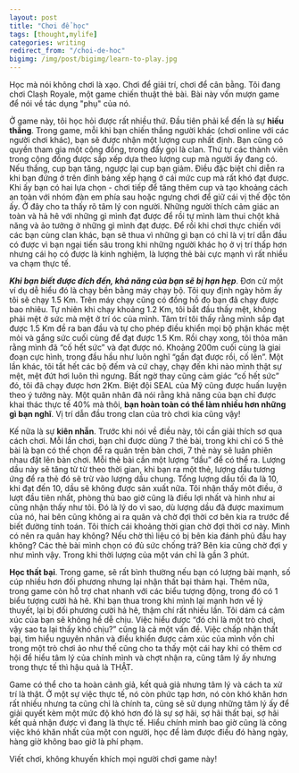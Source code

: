 ```yaml
---
layout: post
title: "Chơi để học"
tags: [thought,mylife]
categories: writing
redirect_from: "/choi-de-hoc"
bigimg: /img/post/bigimg/learn-to-play.jpg
---
```


Học mà nói không chơi là xạo. Chơi để giải trí, chơi để cân bằng. Tôi đang chơi Clash Royale, một game chiến thuật thẻ bài. Bài này vốn mượn game để nói về tác dụng "phụ" của nó. 

Ở game này, tôi học hỏi được rất nhiều thứ. Đầu tiên phải kể đến là sự **hiếu thắng**. Trong game, mỗi khi bạn chiến thắng người khác (chơi online với các người chơi khác), bạn sẽ được nhận một lượng cup nhất định. Bạn cũng có quyền tham gia một cộng đồng, trong đấy gọi là clan. Thứ tự các thành viên trong cộng đồng được sắp xếp dựa theo lượng cup mà người ấy đang có. Nếu thắng, cup bạn tăng, ngược lại cup bạn giảm. Điều đặc biệt chỉ diễn ra khi bạn đứng ở trên đỉnh bảng xếp hạng ở cái mức cup mà rất khó đạt được. Khi ấy bạn có hai lựa chọn - chơi tiếp để tăng thêm cup và tạo khoảng cách an toàn với nhóm đàn em phía sau hoặc ngưng chơi để giữ cái vị thế độc tôn ấy. Ở đây cho ta thấy rõ tâm lý con người. Những người thích cảm giác an toàn và hả hê với những gì mình đạt được để rồi tự mình làm thui chột khả năng và ảo tưởng ở những gì mình đạt được. Để rồi khi chơi thực chiến với các bạn cùng clan khác, bạn sẽ thua vì những gì bạn có chỉ là vị trí dẫn đầu có được vì bạn ngại tiến sâu trong khi những người khác họ ở vị trí thấp hơn nhưng cái họ có được là kinh nghiệm, là lượng thẻ bài cực mạnh vì rất nhiều va chạm thực tế. 

***Khi bạn biết được đích đến, khả năng của bạn sẽ bị hạn hẹp***. Đơn cử một ví dụ dễ hiểu đó là chạy bền bằng máy chạy bộ. Tôi quy định ngày hôm ấy tôi sẽ chạy 1.5 Km. Trên máy chạy cũng có đồng hồ đo bạn đã chạy được bao nhiêu. Tự nhiên khi chạy khoảng 1.2 Km, tôi bắt đầu thấy mệt, không phải mệt ở sức mà mệt ở trí óc của mình. Tâm trí tôi thấy rằng mình sắp đạt được 1.5 Km đề ra ban đầu và tự cho phép điều khiển mọi bộ phận khác mệt mỏi và gắng sức cuối cùng để đạt được 1.5 Km. Rồi chạy xong, tôi thỏa mãn rằng mình đã “cố hết sức” và đạt được nó. Khoảng 200m cuối cùng là giai đoạn cực hình, trong đầu hầu như luôn nghĩ “gần đạt được rồi, cố lên”. Một lần khác, tôi tắt hết các bộ đếm và cứ chạy, chạy đến khi nào mình thật sự mệt, mệt đứt hơi luôn thì ngưng. Bất ngờ thay cũng cảm giác “cố hết sức” đó, tôi đã chạy được hơn 2Km. Biệt đội SEAL của Mỹ cũng được huấn luyện theo ý tưởng này. Một quân nhân đã nói rằng khả năng của bạn chỉ được khai thác thực tế 40% mà thôi, **bạn hoàn toàn có thể làm nhiều hơn những gì bạn nghĩ**. Vị trí dẫn đầu trong clan của trò chơi kia cũng vậy!

Kế nữa là sự **kiên nhẫn**. Trước khi nói về điều này, tôi cần giải thích sơ qua cách chơi. Mỗi lần chơi, bạn chỉ được dùng 7 thẻ bài, trong khi chỉ có 5 thẻ bài là bạn có thể chọn để ra quân trên bàn chơi, 7 thẻ này sẽ luân phiên nhau đặt lên bàn chơi. Mỗi thẻ bài cần một lượng “dầu” để có thể ra. Lượng dầu này sẽ tăng từ từ theo thời gian, khi bạn ra một thẻ, lượng dầu tương ứng để ra thẻ đó sẽ trừ vào lượng dầu chung. Tổng lượng dầu tối đa là 10, khi đạt đến 10, dầu sẽ không được sản xuất nữa. Tôi nhận thấy môt điều, ở lượt đầu tiên nhất, phòng thủ bao giờ cũng là điều lợi nhất và hình như ai cũng nhận thấy như tôi. Đó là lý do vì sao, dù lượng dầu đã được maximum của nó, hai bên cũng không ai ra quân và chờ đợi thời cơ bên kia ra trước để biết đường tính toán. Tôi thích cái khoảng thời gian chờ đợi thời cơ này. Mình có nên ra quân hay không? Nếu chờ thì liệu có bị bên kia đánh phủ đầu hay không? Các thẻ bài mình chọn có đủ sức chống trả? Bên kia cũng chờ đợi y như mình vậy. Trong khi thời lượng của một ván chỉ là gần 3 phút. 

**Học thất bại**. Trong game, sẽ rất bình thường nếu bạn có lượng bài mạnh, số cúp nhiều hơn đối phương nhưng lại nhận thất bại thảm hại. Thêm nữa, trong game còn hỗ trợ chat nhanh với các biểu tượng động, trong đó có 1 biểu tượng cười hả hê. Khi bạn thua trong khi mình lại mạnh hơn về lý thuyết, lại bị đối phương cười hả hê, thậm chí rất nhiều lần. Tôi dám cá cảm xúc của bạn sẽ không hề dễ chịu. Việc hiểu được “đó chỉ là một trò chơi, vậy sao ta lại thấy khó chịu?” cũng là cả một vấn đề. Việc chấp nhận thất bại, tìm hiểu nguyên nhân và điều khiển được cảm xúc của mình vốn chỉ trong một trò chơi ảo như thế cũng cho ta thấy một cái hay khi có thêm cơ hội để hiểu tâm lý của chính mình và chợt nhận ra, cũng tâm lý ấy nhưng trong thực tế thì hậu quả là THẬT. 

Game có thể cho ta hoàn cảnh giả, kết quả giả nhưng tâm lý và cách ta xử trí là thật. Ở một sự việc thực tế, nó còn phức tạp hơn, nó còn khó khăn hơn rất nhiều nhưng ta cũng chỉ là chính ta, cũng sẽ sử dụng những tâm lý ấy để giải quyết kèm một mức độ khó hơn đó là sự sợ hãi, sợ hãi thất bại, sợ hãi kết quả nhận được vì đang là thực tế. Hiểu chính mình bao giờ cũng là công việc khó khăn nhất của một con người, học để làm được điều đó hàng ngày, hàng giờ không bao giờ là phí phạm.

Viết chơi, không khuyến khích mọi người chơi game này!
